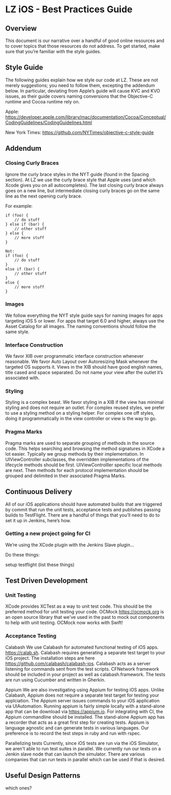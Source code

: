 # LZ iOS - Best Practices Guide


## Overview
This document is our narrative over a handful of good online resources and to cover topics that those resources do not address.
To get started, make sure that you’re familiar with the style guides.

## Style Guide

The following guides explain how we style our code at LZ. These are not merely suggestions; you need to follow them, excepting the addendum below. In particular, deviating from Apple’s guide will cause KVC and KVO issues, as their guide covers naming conversions that the Objective-C runtime and Cocoa runtime rely on.
 
Apple: https://developer.apple.com/library/mac/documentation/Cocoa/Conceptual/CodingGuidelines/CodingGuidelines.html

New York Times: https://github.com/NYTimes/objective-c-style-guide

## Addendum

### Closing Curly Braces
Ignore the curly brace styles in the NYT guide (found in the Spacing section). At LZ we use the curly brace style that Apple uses (and which Xcode gives you on all autocompletes). The last closing curly brace always goes on a new line, but intermediate closing curly braces go on the same line as the next opening curly brace.

For example:
```
if (foo) {
	// do stuff
} else if (bar) {
	// other stuff
} else {
	// more stuff
}

Not:
if (foo) {
	// do stuff
}
else if (bar) {
	// other stuff
}
else {
	// more stuff
}
```
### Images

We follow everything the NYT style guide says for naming images for apps targeting iOS 5 or lower. For apps that target 6.0 and higher, always use the Asset Catalog for all images. The naming conventions should follow the same style.

### Interface Construction

We favor XIB over programmatic interface construction whenever reasonable. We favor Auto Layout over Autoresizing Mask whenever the targeted OS supports it. Views in the XIB should have good english names, title cased and space separated. Do not name your view after the outlet it’s associated with.

### Styling

Styling is a complex beast. We favor styling in a XIB if the view has minimal styling and does not require an outlet. For complex reused styles, we prefer to use a styling method on a styling helper. For complex one off styles, doing it programmatically in the view controller or view is the way to go.

### Pragma Marks

Pragma marks are used to separate grouping of methods in the source code.  This helps searching and browsing the method signatures in XCode a lot easier.  Typically we group methods by their implementation.  In UIViewController subclasses, the overridden implementations of the lifecycle methods should be first.  UIViewControlller specific local methods are next.  Then methods for each protocol implementation should be grouped and delimited in their associated Pragma Marks.

## Continuous Delivery

All of our iOS applications should have automated builds that are triggered by commit that run the unit tests, acceptance tests and publishes passing builds to TestFlight. There are a handful of things that you’ll need to do to set it up in Jenkins, here’s how.

### Getting a new project going for CI

We’re using the XCode plugin with the Jenkins Slave plugin…

Do these things:

setup testflight (list these things)

## Test Driven Development

### Unit Testing

XCode provides XCTest as a way to unit test code.  This should be the preferred method for unit testing your code.  OCMock https://ocmock.org is an open source library that we've used in the past to mock out components to help with unit testing.  OCMock now works with Swift!

### Acceptance Testing

Calabash
We use Calabash for automated functional testing of iOS apps.  https://calab.sh.  Calabash requires generating a separate test target to your iOS project.  The installation steps are here https://github.com/calabash/calabash-ios.  Calabash acts as a server listening for commands sent from the test scripts. CFNetwork framework should be included in your project as well as calabash.framework. The tests are run using Cucumber and written in Gherkin.  

Appium
We are also investigating using Appium for testing iOS apps.  Unlike Calabash, Appium does not require a separate test target for testing your applciation.  The Appium server issues commands to your iOS application via UIAutomation.  Running appium is fairly simple locally with a stand-alone app that can be download via https://appium.io.  For integrating with CI, the Appium commandline should be installed.  The stand-alone Appium app has a recorder that acts as a great first step for creating tests.  Appium is language agnostic and can generate tests in various languages.  Our preference is to record the test steps in ruby and run with rspec.

Parallelizing tests
Currently, since iOS tests are run via the iOS Simulator, we aren't able to run test suites in parallel.  We currently run our tests on a Jenkin slave node that can launch the simulator.  There are various companies that can run tests in parallel which can be used if that is desired.

## Useful Design Patterns

which ones?
